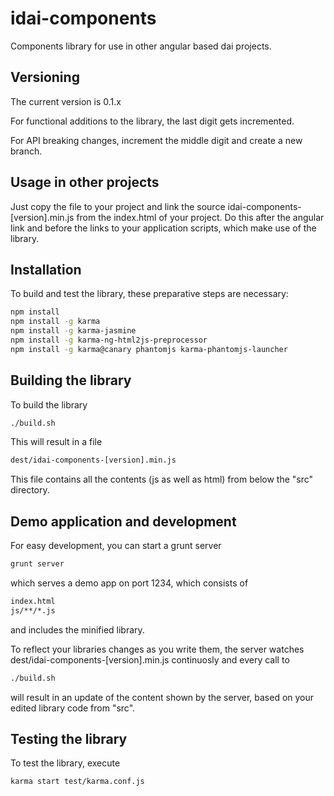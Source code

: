 # idai-components

Components library for use in other angular based dai projects. 

## Versioning

The current version is 0.1.x

For functional additions to the library, the last digit gets incremented.

For API breaking changes, increment the middle digit and create a new branch.

## Usage in other projects

Just copy the file to your project and link the source idai-components-[version].min.js 
from the index.html
of your project. Do this after the angular link and before the links to your application 
scripts, which make use of the library.

## Installation

To build and test the library, these preparative steps are necessary:

```bash
npm install
npm install -g karma
npm install -g karma-jasmine
npm install -g karma-ng-html2js-preprocessor
npm install -g karma@canary phantomjs karma-phantomjs-launcher
```

## Building the library

To build the library

```bash
./build.sh
```

This will result in a file

```bash
dest/idai-components-[version].min.js
```

This file contains all the contents (js as well as html) from below the "src" directory.

## Demo application and development

For easy development, you can start a grunt server

```bash
grunt server
```

which serves a demo app on port 1234, which consists of 

```bash
index.html
js/**/*.js
```

and includes the minified library.

To reflect your libraries changes as you write them, the
server watches dest/idai-components-[version].min.js continuosly and
every call to

```bash
./build.sh 
```

will result in an update of the content shown by the server, 
based on your edited library code from "src".

## Testing the library

To test the library, execute

```bash
karma start test/karma.conf.js
````





